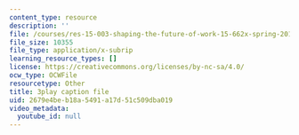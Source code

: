 ```yaml
---
content_type: resource
description: ''
file: /courses/res-15-003-shaping-the-future-of-work-15-662x-spring-2016/2679e4beb18a5491a17d51c509dba019_Q69ILtZSteE.vtt
file_size: 10355
file_type: application/x-subrip
learning_resource_types: []
license: https://creativecommons.org/licenses/by-nc-sa/4.0/
ocw_type: OCWFile
resourcetype: Other
title: 3play caption file
uid: 2679e4be-b18a-5491-a17d-51c509dba019
video_metadata:
  youtube_id: null
---
```

